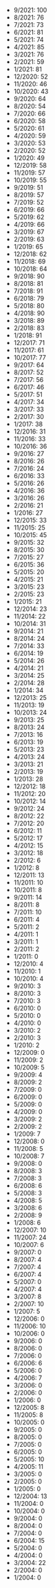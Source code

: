 *  9/2021: 100
*  8/2021: 76
*  7/2021: 73
*  6/2021: 81
*  5/2021: 74
*  4/2021: 85
*  3/2021: 76
*  2/2021: 59
*  1/2021: 81
*  12/2020: 52
*  11/2020: 46
*  10/2020: 43
*  9/2020: 64
*  8/2020: 54
*  7/2020: 66
*  6/2020: 58
*  5/2020: 61
*  4/2020: 59
*  3/2020: 53
*  2/2020: 52
*  1/2020: 49
*  12/2019: 58
*  11/2019: 57
*  10/2019: 55
*  9/2019: 51
*  8/2019: 57
*  7/2019: 52
*  6/2019: 66
*  5/2019: 62
*  4/2019: 66
*  3/2019: 67
*  2/2019: 63
*  1/2019: 65
*  12/2018: 62
*  11/2018: 69
*  10/2018: 64
*  9/2018: 90
*  8/2018: 81
*  7/2018: 91
*  6/2018: 79
*  5/2018: 80
*  4/2018: 90
*  3/2018: 89
*  2/2018: 83
*  1/2018: 91
*  12/2017: 71
*  11/2017: 61
*  10/2017: 77
*  9/2017: 64
*  8/2017: 52
*  7/2017: 56
*  6/2017: 46
*  5/2017: 51
*  4/2017: 34
*  3/2017: 33
*  2/2017: 30
*  1/2017: 38
*  12/2016: 31
*  11/2016: 33
*  10/2016: 36
*  9/2016: 27
*  8/2016: 26
*  7/2016: 24
*  6/2016: 33
*  5/2016: 26
*  4/2016: 36
*  3/2016: 26
*  2/2016: 21
*  1/2016: 27
*  12/2015: 33
*  11/2015: 25
*  10/2015: 45
*  9/2015: 32
*  8/2015: 30
*  7/2015: 27
*  6/2015: 36
*  5/2015: 20
*  4/2015: 21
*  3/2015: 23
*  2/2015: 23
*  1/2015: 21
*  12/2014: 23
*  11/2014: 22
*  10/2014: 31
*  9/2014: 21
*  8/2014: 24
*  7/2014: 33
*  6/2014: 19
*  5/2014: 26
*  4/2014: 21
*  3/2014: 25
*  2/2014: 28
*  1/2014: 34
*  12/2013: 25
*  11/2013: 19
*  10/2013: 24
*  9/2013: 25
*  8/2013: 24
*  7/2013: 16
*  6/2013: 19
*  5/2013: 23
*  4/2013: 24
*  3/2013: 21
*  2/2013: 19
*  1/2013: 28
*  12/2012: 18
*  11/2012: 20
*  10/2012: 14
*  9/2012: 24
*  8/2012: 22
*  7/2012: 20
*  6/2012: 11
*  5/2012: 17
*  4/2012: 15
*  3/2012: 18
*  2/2012: 6
*  1/2012: 8
*  12/2011: 13
*  11/2011: 10
*  10/2011: 8
*  9/2011: 14
*  8/2011: 8
*  7/2011: 10
*  6/2011: 4
*  5/2011: 2
*  4/2011: 1
*  3/2011: 1
*  2/2011: 2
*  1/2011: 0
*  12/2010: 4
*  11/2010: 1
*  10/2010: 4
*  9/2010: 3
*  8/2010: 3
*  7/2010: 3
*  6/2010: 0
*  5/2010: 0
*  4/2010: 0
*  3/2010: 2
*  2/2010: 3
*  1/2010: 2
*  12/2009: 0
*  11/2009: 2
*  10/2009: 5
*  9/2009: 4
*  8/2009: 2
*  7/2009: 0
*  6/2009: 0
*  5/2009: 0
*  4/2009: 0
*  3/2009: 2
*  2/2009: 2
*  1/2009: 7
*  12/2008: 0
*  11/2008: 5
*  10/2008: 7
*  9/2008: 0
*  8/2008: 3
*  7/2008: 3
*  6/2008: 6
*  5/2008: 3
*  4/2008: 5
*  3/2008: 6
*  2/2008: 9
*  1/2008: 6
*  12/2007: 10
*  11/2007: 24
*  10/2007: 6
*  9/2007: 0
*  8/2007: 4
*  7/2007: 4
*  6/2007: 4
*  5/2007: 0
*  4/2007: 4
*  3/2007: 8
*  2/2007: 10
*  1/2007: 5
*  12/2006: 0
*  11/2006: 10
*  10/2006: 0
*  9/2006: 0
*  8/2006: 0
*  7/2006: 0
*  6/2006: 6
*  5/2006: 0
*  4/2006: 7
*  3/2006: 0
*  2/2006: 0
*  1/2006: 0
*  12/2005: 8
*  11/2005: 8
*  10/2005: 0
*  9/2005: 0
*  8/2005: 0
*  7/2005: 0
*  6/2005: 0
*  5/2005: 10
*  4/2005: 11
*  3/2005: 0
*  2/2005: 0
*  1/2005: 0
*  12/2004: 13
*  11/2004: 0
*  10/2004: 0
*  9/2004: 0
*  8/2004: 0
*  7/2004: 0
*  6/2004: 15
*  5/2004: 0
*  4/2004: 0
*  3/2004: 22
*  2/2004: 0
*  1/2004: 0